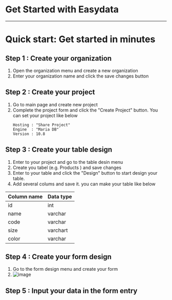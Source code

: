 # Get Started with Easydata

---

# Quick start: Get started in minutes

## Step 1 : Create your organization
  1.  Open the organization menu and create a new organization
  2.  Enter your organization name and click the save changes button

## Step 2 : Create your project
  1. Go to main page and create new project
  2. Complete the project form and click the "Create Project" button. You can set your project like below
     ```
     Hosting : "Share Project"
     Engine  : "Maria DB"
     Version : 10.8
     
     ```

## Step 3 : Create your table design
  1. Enter to your project and go to the table desin menu
  2. Create you tabel (e.g. Products ) and save changes
  3. Enter to your table and click the "Design" button to start design your table.
  5. Add several colums and save it. you can make your table like below
     
| Column name | Data type |
| ----------- | --------- |
| id          | int       |
| name        | varchar   |
| code        | varchar   |
| size        | varchart  |
| color       | varchar   |

## Step 4 : Create your form design
  1. Go to the form design menu and create your form
  2. ![image](https://github.com/anangk-e54/easydataguides/assets/59007298/b0fed40c-507e-4809-ade4-fc3700b10559)


## Step 5 : Input your data in the form entry
